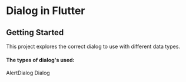 # Dialog in  Flutter


## Getting Started

This project explores the correct dialog to use with different data types.

#### The types of dialog's used:
AlertDialog
Dialog

